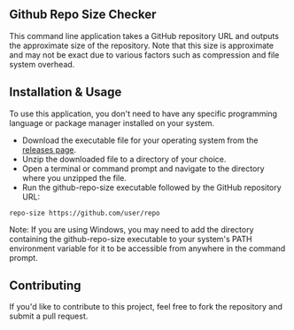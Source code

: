## Github Repo Size Checker
This command line application takes a GitHub repository URL and outputs the approximate size of the repository. Note that this size is approximate and may not be exact due to various factors such as compression and file system overhead.

## Installation & Usage

To use this application, you don't need to have any specific programming language or package manager installed on your system.

- Download the executable file for your operating system from the [releases page](https://github.com/blackmonk13/repos-size/releases).
- Unzip the downloaded file to a directory of your choice.
- Open a terminal or command prompt and navigate to the directory where you unzipped the file.
- Run the github-repo-size executable followed by the GitHub repository URL:


```
repo-size https://github.com/user/repo
```

Note: If you are using Windows, you may need to add the directory containing the github-repo-size executable to your system's PATH environment variable for it to be accessible from anywhere in the command prompt.

## Contributing

If you'd like to contribute to this project, feel free to fork the repository and submit a pull request.
